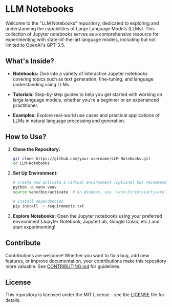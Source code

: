 # LLM Notebooks

Welcome to the "LLM Notebooks" repository, dedicated to exploring and understanding the capabilities of Large Language Models (LLMs). This collection of Jupyter notebooks serves as a comprehensive resource for experimenting with state-of-the-art language models, including but not limited to OpenAI's GPT-3.5.

## What's Inside?

- **Notebooks:** Dive into a variety of interactive Jupyter notebooks covering topics such as text generation, fine-tuning, and language understanding using LLMs.
  
- **Tutorials:** Step-by-step guides to help you get started with working on large language models, whether you're a beginner or an experienced practitioner.

- **Examples:** Explore real-world use cases and practical applications of LLMs in natural language processing and generation.

## How to Use?

1. **Clone the Repository:**
   ```bash
   git clone https://github.com/your-username/LLM-Notebooks.git
   cd LLM-Notebooks
   ```

2. **Set Up Environment:**
   ```bash
   # Create and activate a virtual environment (optional but recommended)
   python -m venv venv
   source venv/bin/activate  # On Windows, use `venv\Scripts\activate`

   # Install dependencies
   pip install -r requirements.txt
   ```

3. **Explore Notebooks:**
   Open the Jupyter notebooks using your preferred environment (Jupyter Notebook, JupyterLab, Google Colab, etc.) and start experimenting!

## Contribute

Contributions are welcome! Whether you want to fix a bug, add new features, or improve documentation, your contributions make this repository more valuable. See [CONTRIBUTING.md](CONTRIBUTING.md) for guidelines.

## License

This repository is licensed under the MIT License - see the [LICENSE](LICENSE) file for details.
